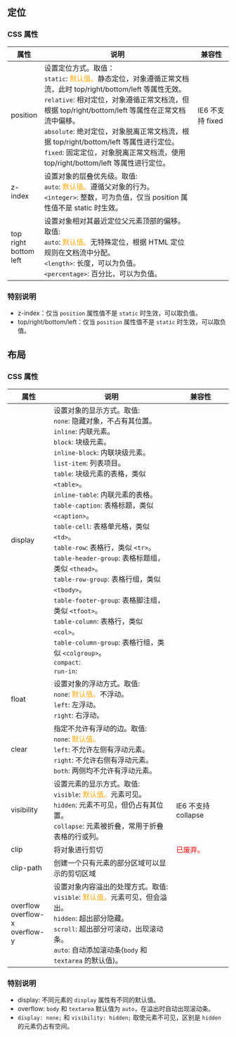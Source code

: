 ## 定位

### CSS 属性

属性|说明|兼容性
-|-|-
position|设置定位方式。取值：<br>`static`: <font color="orange">默认值。</font>静态定位，对象遵循正常文档流，此时 top/right/bottom/left 等属性无效。<br>`relative`: 相对定位，对象遵循正常文档流，但根据 top/right/bottom/left 等属性在正常文档流中偏移。<br>`absolute`: 绝对定位，对象脱离正常文档流，根据 top/right/bottom/left 等属性进行定位。<br>`fixed`: 固定定位，对象脱离正常文档流，使用 top/right/bottom/left 等属性进行定位。|IE6 不支持 fixed
z-index|设置对象的层叠优先级。取值: <br>`auto`: <font color="orange">默认值。</font>遵循父对象的行为。<br>`<integer>`: 整数，可为负值，仅当 position 属性值不是 static 时生效。|
top<br>right<br>bottom<br>left|设置对象相对其最近定位父元素顶部的偏移。取值: <br>`auto`: <font color="orange">默认值。</font>无特殊定位，根据 HTML 定位规则在文档流中分配。<br>`<length>`: 长度，可以为负值。<br>`<percentage>`: 百分比，可以为负值。|


### 特别说明

+ z-index：仅当 `position` 属性值不是 `static` 时生效，可以取负值。
+ top/right/bottom/left：仅当 `position` 属性值不是 `static` 时生效，可以取负值。





## 布局

### CSS 属性

属性|说明|兼容性
-|-|-
display|设置对象的显示方式。取值: <br>`none`: 隐藏对象，不占有其位置。<br>`inline`: 内联元素。<br>`block`: 块级元素。<br>`inline-block`: 内联块级元素。<br>`list-item`: 列表项目。<br>`table`: 块级元素的表格，类似 `<table>`。<br>`inline-table`: 内联元素的表格。<br>`table-caption`: 表格标题，类似`<caption>`。<br>`table-cell`: 表格单元格，类似 `<td>`。<br>`table-row`: 表格行，类似 `<tr>`。<br>`table-header-group`: 表格标题组，类似 `<thead>`。<br>`table-row-group`: 表格行组，类似 `<tbody>`。<br>`table-footer-group`: 表格脚注组，类似 `<tfoot>`。<br>`table-column`: 表格行，类似 `<col>`。<br>`table-column-group`: 表格行组，类似 `<colgroup>`。<br>`compact`: <br>`run-in`: |
float|设置对象的浮动方式。取值: <br>`none`: <font color="orange">默认值。</font>不浮动。<br>`left`: 左浮动。<br>`right`: 右浮动。|
clear|指定不允许有浮动的边。取值: <br>`none`: <font color="orange">默认值。</font><br>`left`: 不允许左侧有浮动元素。<br>`right`: 不允许右侧有浮动元素。<br>`both`: 两侧均不允许有浮动元素。|
visibility|设置元素的显示方式。取值: <br>`visible`: <font color="orange">默认值。</font>元素可见。<br>`hidden`: 元素不可见，但仍占有其位置。<br>`collapse`: 元素被折叠，常用于折叠表格的行或列。|IE6 不支持 collapse
clip|将对象进行剪切|<font color="red">已废弃。</font>
clip-path|创建一个只有元素的部分区域可以显示的剪切区域|
overflow<br>overflow-x<br>overflow-y|设置对象内容溢出的处理方式。取值: <br>`visible`: <font color="orange">默认值。</font>元素可见，但会溢出。<br>`hidden`: 超出部分隐藏。<br>`scroll`: 超出部分可滚动，出现滚动条。<br>`auto`: 自动添加滚动条(`body` 和 `textarea` 的默认值)。|


### 特别说明

+ display: 不同元素的 `display` 属性有不同的默认值。
+ overflow: `body` 和 `textarea` 默认值为 `auto`，在溢出时自动出现滚动条。
+ `display: none;` 和 `visibility: hidden;` 取使元素不可见，区别是 `hidden` 的元素仍占有空间。

